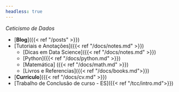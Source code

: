 ```yaml
---
headless: true
---
```


_Ceticismo de Dados_

- [**Blog**]({{< ref "/posts" >}})
- [Tutoriais e Anotações]({{< ref "/docs/notes.md" >}})
  - [Dicas em Data Science]({{< ref "/docs/notes.md" >}})
  - [Python]({{< ref "/docs/python.md" >}})
  - [Matemática] ({{< ref "/docs/math.md" >}})
  - [Livros e Referencias]({{< ref "/docs/books.md">}})
- [**Curriculo**]({{< ref "/docs/cv.md" >}})
- [Trabalho de Conclusão de curso - ES]({{< ref "/tcc/intro.md">}})
